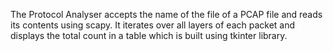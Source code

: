 The Protocol Analyser accepts the name of the file of a PCAP file and reads its contents using scapy. It iterates over all layers of each packet and displays the total count in a table which is built using tkinter library.
